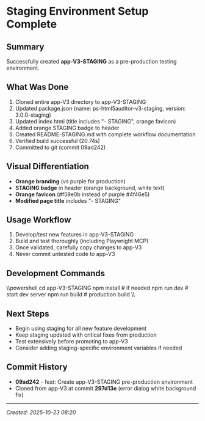 ﻿# Staging Environment Setup Complete

## Summary
Successfully created **app-V3-STAGING** as a pre-production testing environment.

## What Was Done
1.  Cloned entire app-V3 directory to app-V3-STAGING
2.  Updated package.json (name: ps-html5auditor-v3-staging, version: 3.0.0-staging)
3.  Updated index.html (title includes "- STAGING", orange favicon)
4.  Added orange STAGING badge to header
5.  Created README-STAGING.md with complete workflow documentation
6.  Verified build successful (20.74s)
7.  Committed to git (commit 09ad242)

## Visual Differentiation
- **Orange branding** (vs purple for production)
- **STAGING badge** in header (orange background, white text)
- **Orange favicon** (#f59e0b instead of purple #4f46e5)
- **Modified page title** includes "- STAGING"

## Usage Workflow
1. Develop/test new features in app-V3-STAGING
2. Build and test thoroughly (including Playwright MCP)
3. Once validated, carefully copy changes to app-V3
4. Never commit untested code to app-V3

## Development Commands
\\\powershell
cd app-V3-STAGING
npm install  # if needed
npm run dev  # start dev server
npm run build  # production build
\\\

## Next Steps
- Begin using staging for all new feature development
- Keep staging updated with critical fixes from production
- Test extensively before promoting to app-V3
- Consider adding staging-specific environment variables if needed

## Commit History
- **09ad242** - feat: Create app-V3-STAGING pre-production environment
- Cloned from app-V3 at commit **297d13e** (error dialog white background fix)

---
*Created: 2025-10-23 08:20*
